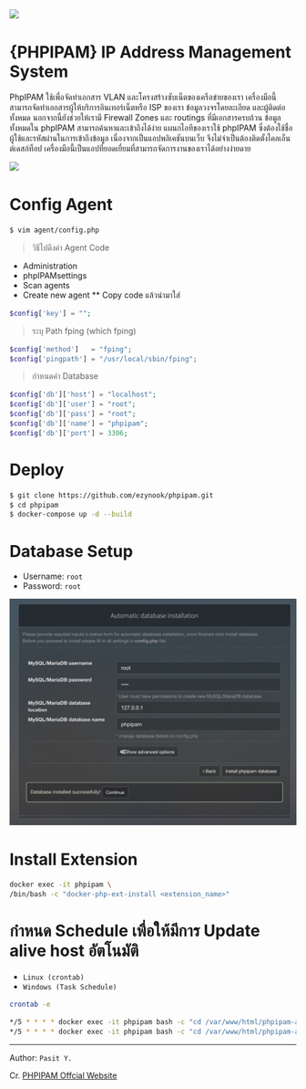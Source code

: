 <img src="https://phpipam.net/css/images/logo_icon.png" width="80">

# {PHPIPAM} IP Address Management System
PhpIPAM ใช้เพื่อจัดทำเอกสาร VLAN และโครงสร้างซับเน็ตของเครือข่ายของเรา เครื่องมือนี้สามารถจัดทำเอกสารผู้ให้บริการอินเทอร์เน็ตหรือ ISP ของเรา ข้อมูลวงจรโดยละเอียด และผู้ติดต่อทั้งหมด นอกจากนี้ยังช่วยให้เรามี Firewall Zones และ routings ที่มีเอกสารครบถ้วน ข้อมูลทั้งหมดใน phpIPAM สามารถค้นหาและเข้าถึงได้ง่าย แผนกไอทีของเราใช้ phpIPAM ซึ่งต้องใช้ชื่อผู้ใช้และรหัสผ่านในการเข้าถึงข้อมูล เนื่องจากเป็นแอปพลิเคชันบนเว็บ จึงไม่จำเป็นต้องติดตั้งไคลเอ็นต์เดสก์ท็อป เครื่องมือนี้เป็นแอปที่ยอดเยี่ยมที่สามารถจัดการงานของเราได้อย่างง่ายดาย

<img src="snapshot/main.png" width="800">

# Config Agent
```bash
$ vim agent/config.php
```
> วิธีไปดึงค่า Agent Code
* Administration
* phpIPAMsettings
* Scan agents
* Create new agent ** Copy code แล้วนำมาใส่
```php
$config['key'] = "";
```
> ระบุ Path fping (which fping)
```php
$config['method'] 	= "fping";
$config['pingpath'] = "/usr/local/sbin/fping";
```
> กำหนดค่า Database
```php
$config['db']['host'] = "localhost";
$config['db']['user'] = "root";
$config['db']['pass'] = "root";
$config['db']['name'] = "phpipam";
$config['db']['port'] = 3306;
```

# Deploy

```bash
$ git clone https://github.com/ezynook/phpipam.git
$ cd phpipam
$ docker-compose up -d --build
```
# Database Setup
* Username: ```root```
* Password: ```root```

<img src="snapshot/setup.png" width="800">

# Install Extension
```bash
docker exec -it phpipam \
/bin/bash -c "docker-php-ext-install <extension_name>"
```

# กำหนด Schedule เพื่อให้มีการ Update alive host อัตโนมัติ

* ```Linux (crontab)```
* ```Windows (Task Schedule)```
```bash
crontab -e
```
```bash
*/5 * * * * docker exec -it phpipam bash -c "cd /var/www/html/phpipam-agent; /usr/local/bin/php index.php discover"
*/5 * * * * docker exec -it phpipam bash -c "cd /var/www/html/phpipam-agent; /usr/local/bin/php index.php update"
```

---
Author: ```Pasit Y.```

Cr. [PHPIPAM Offcial Website](https://phpipam.net/)
